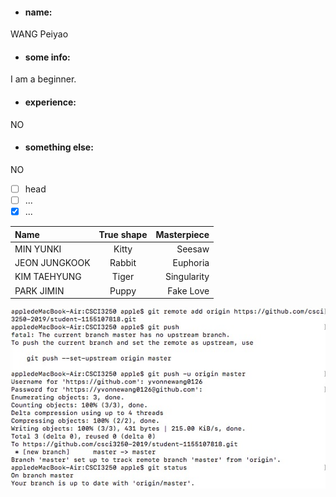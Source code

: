 - #### **name:**
WANG Peiyao
- #### **some info:**
I am a beginner.
- #### **experience:**
NO
- #### **something else:**
NO

- [ ] head
- [ ] ...
- [X] ... 

Name|True shape|Masterpiece
:--|:--:|--:
MIN YUNKI|Kitty|Seesaw
JEON JUNGKOOK|Rabbit|Euphoria
KIM TAEHYUNG|Tiger|Singularity
PARK JIMIN|Puppy|Fake Love

![screenshot](https://github.com/csci3250-2019/student-1155107818/blob/master/1.jpeg)
